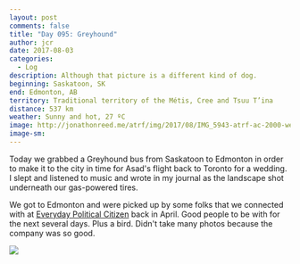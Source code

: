 ```yaml
---
layout: post
comments: false
title: "Day 095: Greyhound"
author: jcr
date: 2017-08-03
categories:
  - Log
description: Although that picture is a different kind of dog.
beginning: Saskatoon, SK
end: Edmonton, AB
territory: Traditional territory of the Métis, Cree and Tsuu T’ina
distance: 537 km
weather: Sunny and hot, 27 ºC
image: http://jonathonreed.me/atrf/img/2017/08/IMG_5943-atrf-ac-2000-web.jpg
image-sm:
---
```


Today we grabbed a Greyhound bus from Saskatoon to Edmonton in order to make it to the city in time for Asad's flight back to Toronto for a wedding. I slept and listened to music and wrote in my journal as the landscape shot underneath our gas-powered tires.

We got to Edmonton and were picked up by some folks that we connected with at <a href="http://www.samaracanada.com/everyday-political-citizen/">Everyday Political Citizen</a> back in April. Good people to be with for the next several days. Plus a bird. Didn't take many photos because the company was so good.

<img src="http://jonathonreed.me/atrf/img/2017/08/IMG_5931-atrf-ac-2000-web.jpg">